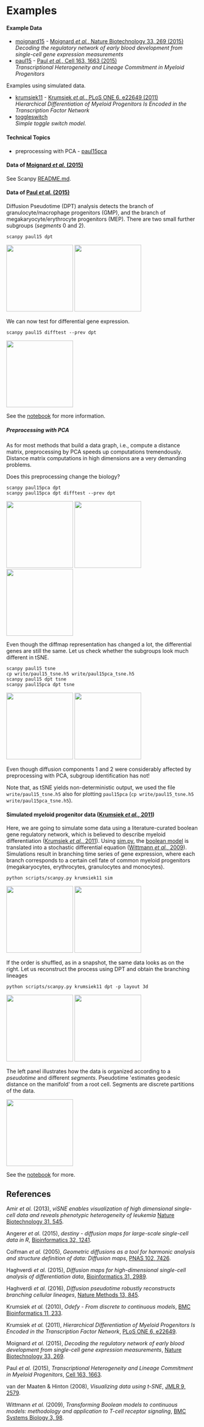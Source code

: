 # Examples

<!--- ----------------------------------------------------------------------- -->
<!--- call "./scanpy.py exdata markup" to get the list below          -->

#### Example Data

* [moignard15](#moignard15) - [Moignard *et al.*, Nature Biotechnology 33, 269 (2015)](http://dx.doi.org/10.1038/nbt.3154)   
*Decoding the regulatory network of early blood development from single-cell gene expression measurements*
* [paul15](#paul15) - [Paul *et al.*, Cell 163, 1663 (2015)](http://dx.doi.org/10.1016/j.cell.2015.11.013)   
*Transcriptional Heterogeneity and Lineage Commitment in Myeloid Progenitors*

Examples using simulated data.
* [krumsiek11](#krumsiek11) - [Krumsiek *et al.*, PLoS ONE 6, e22649 (2011)](http://dx.doi.org/10.1371/journal.pone.0022649)   
*Hierarchical Differentiation of Myeloid Progenitors Is Encoded in the Transcription Factor Network*
* [toggleswitch](#toggleswitch)   
*Simple toggle switch model.*   


<!--- ----------------------------------------------------------------------- -->
<!--- start the technical topics list here                                    -->

#### Technical Topics

* preprocessing with PCA - [paul15pca](#paul15pca)



<!--- ----------------------------------------------------------------------- -->
<!--- list the actual description of examples here                            -->

#### Data of [Moignard *et al.* (2015)](#ref_moignard15) <a id="moignard15"></a>

See Scanpy [README.md](https://github.com/theislab).

#### Data of [Paul *et al.* (2015)](#ref_paul15)

Diffusion Pseudotime (DPT) analysis detects the branch of granulocyte/macrophage
progenitors (GMP), and the branch of megakaryocyte/erythrocyte progenitors
(MEP). There are two small further subgroups (*segments* 0 and 2).
```
scanpy paul15 dpt
```
<img src="http://falexwolf.de/scanpy/figs0/paul15_dpt_diffmap_pseudotimes_segments.png" height="175">
<img src="http://falexwolf.de/scanpy/figs0/paul15_dpt_segpt.png" height="175">

We can now test for differential gene expression.
```
scanpy paul15 difftest --prev dpt
```
<img src="http://falexwolf.de/scanpy/figs/paul15_difftest.png" height="175">

See the [notebook](examples/paul15.ipynb) for more information.

##### Preprocessing with PCA <a id="paul15pca"></a>

As for most methods that build a data graph, i.e., compute a distance matrix, preprocessing by PCA speeds up
computations tremendously. Distance matrix computations in high dimensions are a very demanding problems.

Does this preprocessing change the biology?
```
scanpy paul15pca dpt
scanpy paul15pca dpt difftest --prev dpt
```
<img src="http://falexwolf.de/scanpy/figs/" height="175">
<img src="http://falexwolf.de/scanpy/figs/paul15pca_dpt_segpt.png" height="175">
<img src="http://falexwolf.de/scanpy/figs/paul15pca_difftest.png" height="175">

Even though the diffmap representation has changed a lot, the differential genes are still the same.
Let us check whether the subgroups look much different in tSNE.
```
scanpy paul15 tsne
cp write/paul15_tsne.h5 write/paul15pca_tsne.h5
scanpy paul15 dpt tsne
scanpy paul15pca dpt tsne
```
<img src="http://falexwolf.de/scanpy/figs/paul15_dpt_tsne.png" height="175">
<img src="http://falexwolf.de/scanpy/figs/paul15pca_dpt_tsne.png" height="175">

Even though diffusion components 1 and 2 were considerably affected by preprocessing
with PCA, subgroup identification has not!

Note that, as tSNE yields non-deterministic output, we used the file
`write/paul15_tsne.h5` also for plotting `paul15pca` (`cp write/paul15_tsne.h5
write/paul15pca_tsne.h5`).

#### Simulated myeloid progenitor data ([Krumsiek *et al.*, 2011](#ref_krumsiek11)) <a id="krumsiek11"></a>

Here, we are going to simulate some data using a literature-curated boolean gene
regulatory network, which is believed to describe myeloid differentiation
([Krumsiek *et al.*, 2011](#ref_krumsiek11)). Using [sim.py](scanpy/sim.py), the
[boolean model](models/krumsiek11.txt) is translated into a stochastic 
differential equation ([Wittmann *et al.*, 2009](#ref_wittmann09)). Simulations result
in branching time series of gene expression, where each branch corresponds to a
certain cell fate of common myeloid progenitors (megakaryocytes, erythrocytes,
granulocytes and monocytes).
```shell
python scripts/scanpy.py krumsiek11 sim
```
<img src="http://falexwolf.de/scanpy/figs/krumsiek11_sim.png" height="175">
<img src="http://falexwolf.de/scanpy/figs/krumsiek11_sim_shuffled.png" height="175">

If the order is shuffled, as in a snapshot, the same data looks as on the right.
Let us reconstruct the process using DPT and obtain the branching lineages
```shell
python scripts/scanpy.py krumsiek11 dpt -p layout 3d
```
<img src="http://falexwolf.de/scanpy/figs/krumsiek11_dpt_vsorder.png" height="175">
<img src="http://falexwolf.de/scanpy/figs/krumsiek11_dpt_segpt.png" height="175">

The left panel illustrates how the data is organized according to a *pseudotime*
and different *segments*. Pseudotime 'estimates geodesic distance on the
manifold' from a root cell. Segments are discrete partitions of the data. 

<img src="http://falexwolf.de/scanpy/figs/krumsiek11_dpt_diffmap_new.png" height="175">

See the [notebook](examples/krumsiek11.ipynb) for more.


## References <a id="references"></a>

<a id="ref_amir13"></a>
Amir *et al.* (2013), 
*viSNE enables visualization of high dimensional single-cell data and reveals phenotypic heterogeneity of leukemia*
[Nature Biotechnology 31, 545](http://dx.doi.org/10.1038/nbt.2594).

<a id="ref_angerer15"></a>
Angerer *et al.* (2015), *destiny - diffusion maps for large-scale single-cell
data in R*, [Bioinformatics 32, 1241](http://dx.doi.org/10.1038/nmeth.3971).

<a id="ref_coifman05"></a>
Coifman *et al.* (2005), *Geometric diffusions as a tool for harmonic analysis and
structure definition of data: Diffusion maps*, [PNAS 102, 7426](
http://dx.doi.org/10.1038/nmeth.3971).

<a id="ref_haghverdi15"></a>
Haghverdi *et al.* (2015), *Diffusion maps for high-dimensional single-cell
analysis of differentiation data*, [Bioinformatics 31, 2989](
http://dx.doi.org/10.1093/bioinformatics/btv325).

<a id="ref_haghverdi16"></a>
Haghverdi *et al.* (2016), *Diffusion pseudotime robustly
reconstructs branching cellular lineages*, [Nature Methods 13, 845](
http://dx.doi.org/10.1038/nmeth.3971).

<a id="ref_krumsiek10"></a>
Krumsiek *et al.* (2010), 
*Odefy - From discrete to continuous models*, 
[BMC Bioinformatics 11, 233](http://dx.doi.org/10.1186/1471-2105-11-233).

<a id="ref_krumsiek11"></a>
Krumsiek *et al.* (2011), 
*Hierarchical Differentiation of Myeloid Progenitors Is Encoded in the Transcription Factor Network*, 
[PLoS ONE 6, e22649](http://dx.doi.org/10.1371/journal.pone.0022649).

<a id="ref_moignard15"></a>
Moignard *et al.* (2015), *Decoding the regulatory network of early blood
development from single-cell gene expression measurements*, [Nature Biotechnology 33,
269](
http://dx.doi.org/10.1038/nbt.3154).

<a id="ref_paul15"></a>
Paul *et al.* (2015), *Transcriptional Heterogeneity and Lineage Commitment in Myeloid Progenitors*, [Cell 163,
1663](
http://dx.doi.org/10.1016/j.cell.2015.11.013).

<a id="ref_vandermaaten08"></a>
van der Maaten & Hinton (2008), *Visualizing data using t-SNE*, [JMLR 9, 2579](
http://www.jmlr.org/papers/v9/vandermaaten08a.html).

<a id="ref_wittmann09"></a>
Wittmann *et al.* (2009), *Transforming Boolean models to
continuous models: methodology and application to T-cell receptor signaling*,
[BMC Systems Biology 3, 98](
http://dx.doi.org/10.1186/1752-0509-3-98).

